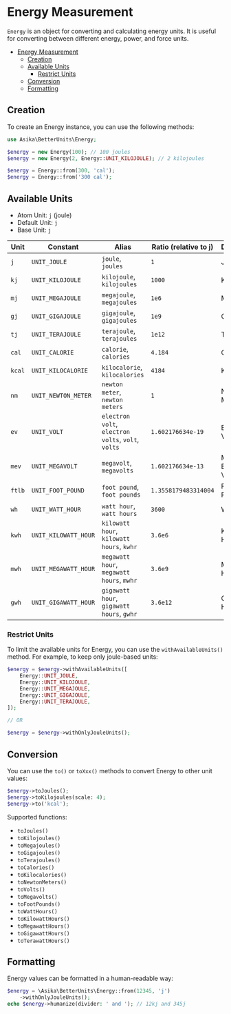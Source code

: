 # Energy Measurement

`Energy` is an object for converting and calculating energy units. It is useful for converting between different energy,
power, and force units.

<!-- TOC -->
* [Energy Measurement](#energy-measurement)
  * [Creation](#creation)
  * [Available Units](#available-units)
    * [Restrict Units](#restrict-units)
  * [Conversion](#conversion)
  * [Formatting](#formatting)
<!-- TOC -->

## Creation

To create an Energy instance, you can use the following methods:

```php
use Asika\BetterUnits\Energy;

$energy = new Energy(100); // 100 joules
$energy = new Energy(2, Energy::UNIT_KILOJOULE); // 2 kilojoules

$energy = Energy::from(300, 'cal');
$energy = Energy::from('300 cal');
```

## Available Units

- Atom Unit: `j` (joule)
- Default Unit: `j`
- Base Unit: `j`

| Unit   | Constant             | Alias                                              | Ratio (relative to j) | Description        |
|--------|----------------------|----------------------------------------------------|-----------------------|--------------------|
| `j`    | `UNIT_JOULE`         | `joule`, `joules`                                  | `1`                   | Joule              |
| `kj`   | `UNIT_KILOJOULE`     | `kilojoule`, `kilojoules`                          | `1000`                | Kilojoule          |
| `mj`   | `UNIT_MEGAJOULE`     | `megajoule`, `megajoules`                          | `1e6`                 | Megajoule          |
| `gj`   | `UNIT_GIGAJOULE`     | `gigajoule`, `gigajoules`                          | `1e9`                 | Gigajoule          |
| `tj`   | `UNIT_TERAJOULE`     | `terajoule`, `terajoules`                          | `1e12`                | Terajoule          |
| `cal`  | `UNIT_CALORIE`       | `calorie`, `calories`                              | `4.184`               | Calorie            |
| `kcal` | `UNIT_KILOCALORIE`   | `kilocalorie`, `kilocalories`                      | `4184`                | Kilocalorie        |
| `nm`   | `UNIT_NEWTON_METER`  | `newton meter`, `newton meters`                    | `1`                   | Newton Meter       |
| `ev`   | `UNIT_VOLT`          | `electron volt`, `electron volts`, `volt`, `volts` | `1.602176634e-19`     | Electron Volt      |
| `mev`  | `UNIT_MEGAVOLT`      | `megavolt`, `megavolts`                            | `1.602176634e-13`     | Mega Electron Volt |
| `ftlb` | `UNIT_FOOT_POUND`    | `foot pound`, `foot pounds`                        | `1.3558179483314004`  | Foot-Pound         |
| `wh`   | `UNIT_WATT_HOUR`     | `watt hour`, `watt hours`                          | `3600`                | Watt Hour          |
| `kwh`  | `UNIT_KILOWATT_HOUR` | `kilowatt hour`, `kilowatt hours`, `kwhr`          | `3.6e6`               | Kilowatt Hour      |
| `mwh`  | `UNIT_MEGAWATT_HOUR` | `megawatt hour`, `megawatt hours`, `mwhr`          | `3.6e9`               | Megawatt Hour      |
| `gwh`  | `UNIT_GIGAWATT_HOUR` | `gigawatt hour`, `gigawatt hours`, `gwhr`          | `3.6e12`              | Gigawatt Hour      |

### Restrict Units

To limit the available units for Energy, you can use the `withAvailableUnits()` method. For example, to keep only
joule-based units:

```php
$energy = $energy->withAvailableUnits([
    Energy::UNIT_JOULE,
    Energy::UNIT_KILOJOULE,
    Energy::UNIT_MEGAJOULE,
    Energy::UNIT_GIGAJOULE,
    Energy::UNIT_TERAJOULE,
]);

// OR

$energy = $energy->withOnlyJouleUnits();
```

## Conversion

You can use the `to()` or `toXxx()` methods to convert Energy to other unit values:

```php
$energy->toJoules();
$energy->toKilojoules(scale: 4);
$energy->to('kcal');
```

Supported functions:

- `toJoules()`
- `toKilojoules()`
- `toMegajoules()`
- `toGigajoules()`
- `toTerajoules()`
- `toCalories()`
- `toKilocalories()`
- `toNewtonMeters()`
- `toVolts()`
- `toMegavolts()`
- `toFootPounds()`
- `toWattHours()`
- `toKilowattHours()`
- `toMegawattHours()`
- `toGigawattHours()`
- `toTerawattHours()`

## Formatting

Energy values can be formatted in a human-readable way:

```php
$energy = \Asika\BetterUnits\Energy::from(12345, 'j')
    ->withOnlyJouleUnits();
echo $energy->humanize(divider: ' and '); // 12kj and 345j
```
